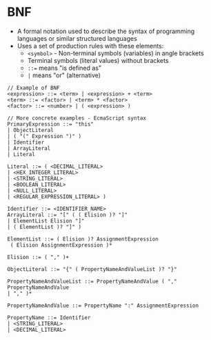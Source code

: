 
# BNF
- A formal notation used to describe the syntax of programming languages or similar structured languages
- Uses a set of production rules with these elements:
  - `<symbol>` - Non-terminal symbols (variables) in angle brackets
  - Terminal symbols (literal values) without brackets
  - `::=` means "is defined as"
  - `|` means "or" (alternative)

```bnf
// Example of BNF
<expression> ::= <term> | <expression> + <term>
<term> ::= <factor> | <term> * <factor>
<factor> ::= <number> | ( <expression> )

// More concrete examples - EcmaScript syntax
PrimaryExpression ::= "this"
| ObjectLiteral
| ( "(" Expression ")" )
| Identifier
| ArrayLiteral
| Literal

Literal ::= ( <DECIMAL_LITERAL>
| <HEX_INTEGER_LITERAL>
| <STRING_LITERAL>
| <BOOLEAN_LITERAL>
| <NULL_LITERAL>
| <REGULAR_EXPRESSION_LITERAL> )

Identifier ::= <IDENTIFIER_NAME>
ArrayLiteral ::= "[" ( ( Elision )? "]"
| ElementList Elision "]"
| ( ElementList )? "]" )

ElementList ::= ( Elision )? AssignmentExpression
 ( Elision AssignmentExpression )*

Elision ::= ( "," )+

ObjectLiteral ::= "{" ( PropertyNameAndValueList )? "}"

PropertyNameAndValueList ::= PropertyNameAndValue ( "," PropertyNameAndValue
| "," )*

PropertyNameAndValue ::= PropertyName ":" AssignmentExpression

PropertyName ::= Identifier
| <STRING_LITERAL>
| <DECIMAL_LITERAL>
```
